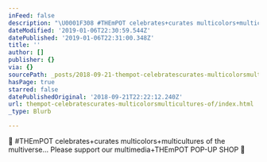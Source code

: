 ```yaml
---
inFeed: false
description: "\U0001F308 #THEmPOT celebrates+curates multicolors+multicultures of the multiverse... Please support our multimedia+THEmPOT POP-UP SHOP \U0001F308"
dateModified: '2019-01-06T22:30:59.544Z'
datePublished: '2019-01-06T22:31:00.348Z'
title: ''
author: []
publisher: {}
via: {}
sourcePath: _posts/2018-09-21-thempot-celebratescurates-multicolorsmulticultures-of.md
hasPage: true
starred: false
datePublishedOriginal: '2018-09-21T22:22:12.240Z'
url: thempot-celebratescurates-multicolorsmulticultures-of/index.html
_type: Blurb

---
```

🌈 \#THEmPOT celebrates+curates multicolors+multicultures of the multiverse... Please support our multimedia+THEmPOT POP-UP SHOP 🌈